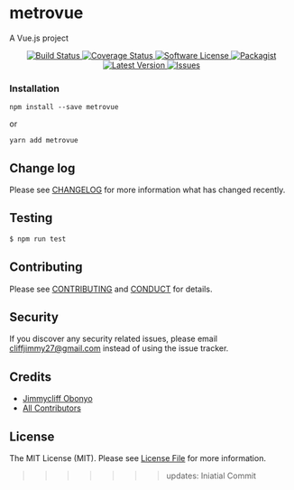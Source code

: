 # metrovue

A Vue.js project

<p align="center">
  <a href="https://circleci.com/gh/metrovue/metro">
    <img src="https://circleci.com/gh/metrovue/metro.svg?style=svg" alt="Build Status" />
  </a>
  <a href="https://coveralls.io/github/metrovue/metro?branch=master">
    <img src="https://coveralls.io/repos/github/metrovue/metro/badge.svg?branch=master&style=flat-square" alt="Coverage Status" />
  </a>
  <a href="LICENSE">
    <img src="https://img.shields.io/badge/license-MIT-brightgreen.svg?style=flat-square" alt="Software License" />
  </a>
  <a href="https://npmjs.org/package/metrovue">
    <img src="https://img.shields.io/npm/v/metrovue.svg?style=flat-square" alt="Packagist" />
  </a>
  <a href="https://github.com/metrovue/metro/releases">
    <img src="https://img.shields.io/github/release/metrovue/metro.svg?style=flat-square" alt="Latest Version" />
  </a>

  <a href="https://github.com/metrovue/metro/issues">
    <img src="https://img.shields.io/github/issues/metrovue/metro.svg?style=flat-square" alt="Issues" />
  </a>
</p>

### Installation
```
npm install --save metrovue
```

or

```
yarn add metrovue
```

## Change log

Please see [CHANGELOG](CHANGELOG.md) for more information what has changed recently.

## Testing

``` bash
$ npm run test
```

## Contributing

Please see [CONTRIBUTING](CONTRIBUTING.md) and [CONDUCT](CONDUCT.md) for details.

## Security

If you discover any security related issues, please email cliffjimmy27@gmail.com instead of using the issue tracker.

## Credits

- [Jimmycliff Obonyo][link-author]
- [All Contributors][link-contributors]

## License

The MIT License (MIT). Please see [License File](LICENSE.md) for more information.

[link-author]: https://github.com/obonyojimmy
[link-contributors]: ../../contributors
>>>>>>> updates: Iniatial Commit
